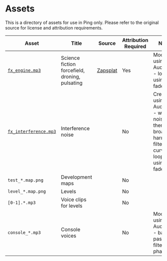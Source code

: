 # Assets

This is a directory of assets for use in Ping only. Please refer to the original source for license and attribution requirements.

| Asset | Title | Source | Attribution Required | Note |
| --- | --- | --- | --- | --- |
| [`fx_engine.mp3`](fx_engine.mp3) | Science fiction forcefield, droning, pulsating | [Zapsplat](https://www.zapsplat.com) | Yes | Modified using Audacity - looped using fades |
| [`fx_interference.mp3`](fx_interference.mp3) | Interference noise | | No | Created using Audacity - white noise then broad 2-harmonic filter curve & looped using fades |
| `test_*.map.png` | Development maps | | No | |
| `level_*.map.png` | Levels | | No | |
| `[0-1].*.mp3` | Voice clips for levels | | No | |
| `console_*.mp3` | Console voices | | No | Modified using Audacity - band pass filter and phaser |
